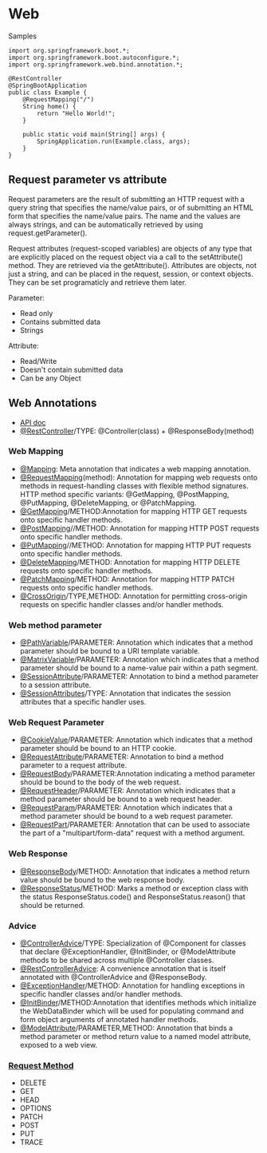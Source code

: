 
# Web

Samples
```
import org.springframework.boot.*;
import org.springframework.boot.autoconfigure.*;
import org.springframework.web.bind.annotation.*;

@RestController
@SpringBootApplication
public class Example {
	@RequestMapping("/")
	String home() {
		return "Hello World!";
	}

	public static void main(String[] args) {
		SpringApplication.run(Example.class, args);
	}
}
```

## Request parameter vs attribute

Request parameters are the result of submitting an HTTP request with a query string that specifies the name/value pairs, or of submitting an HTML form that specifies the name/value pairs. The name and the values are always strings, and can be automatically retrieved by using request.getParameter(). 

Request attributes (request-scoped variables) are objects of any type that are explicitly placed on the request object via a call to the setAttribute() method. They are retrieved via the getAttribute(). Attributes are objects, not just a string, and can be placed in the request, session, or context objects. They can be set programaticly and retrieve them later.

Parameter:
- Read only
- Contains submitted data
- Strings

Attribute:
- Read/Write
- Doesn't contain submitted data
- Can be any Object

## Web Annotations
- [API doc](https://docs.spring.io/spring-framework/docs/current/javadoc-api/org/springframework/web/bind/annotation/package-summary.html)
- [@RestController](https://docs.spring.io/spring-framework/docs/current/javadoc-api/org/springframework/web/bind/annotation/RestController.html)/TYPE: @Controller(class) + @ResponseBody(method)

### Web Mapping
- [@Mapping](https://docs.spring.io/spring-framework/docs/current/javadoc-api/org/springframework/web/bind/annotation/Mapping.html): Meta annotation that indicates a web mapping annotation.
- [@RequestMapping](https://docs.spring.io/spring-framework/docs/current/javadoc-api/org/springframework/web/bind/annotation/RequestMapping.html)(method): Annotation for mapping web requests onto methods in request-handling classes with flexible method signatures. HTTP method specific variants: @GetMapping, @PostMapping, @PutMapping, @DeleteMapping, or @PatchMapping.
- [@GetMapping](https://docs.spring.io/spring-framework/docs/current/javadoc-api/org/springframework/web/bind/annotation/GetMapping.html)/METHOD:Annotation for mapping HTTP GET requests onto specific handler methods.
- [@PostMapping](https://docs.spring.io/spring-framework/docs/current/javadoc-api/org/springframework/web/bind/annotation/PostMapping.html)//METHOD: Annotation for mapping HTTP POST requests onto specific handler methods.
- [@PutMapping](https://docs.spring.io/spring-framework/docs/current/javadoc-api/org/springframework/web/bind/annotation/PutMapping.html)//METHOD: Annotation for mapping HTTP PUT requests onto specific handler methods.
- [@DeleteMapping](https://docs.spring.io/spring-framework/docs/current/javadoc-api/org/springframework/web/bind/annotation/DeleteMapping.html)/METHOD: Annotation for mapping HTTP DELETE requests onto specific handler methods.
- [@PatchMapping](https://docs.spring.io/spring-framework/docs/current/javadoc-api/org/springframework/web/bind/annotation/PatchMapping.html)/METHOD: Annotation for mapping HTTP PATCH requests onto specific handler methods.
- [@CrossOrigin](https://docs.spring.io/spring-framework/docs/current/javadoc-api/org/springframework/web/bind/annotation/CrossOrigin.html)/TYPE,METHOD: Annotation for permitting cross-origin requests on specific handler classes and/or handler methods.

### Web method parameter
- [@PathVariable](https://docs.spring.io/spring-framework/docs/current/javadoc-api/org/springframework/web/bind/annotation/PathVariable.html)/PARAMETER: Annotation which indicates that a method parameter should be bound to a URI template variable.
- [@MatrixVariable](https://docs.spring.io/spring-framework/docs/current/javadoc-api/org/springframework/web/bind/annotation/MatrixVariable.html)/PARAMETER: Annotation which indicates that a method parameter should be bound to a name-value pair within a path segment.
- [@SessionAttribute](https://docs.spring.io/spring-framework/docs/current/javadoc-api/org/springframework/web/bind/annotation/SessionAttribute.html)/PARAMETER: Annotation to bind a method parameter to a session attribute.
- [@SessionAttributes](https://docs.spring.io/spring-framework/docs/current/javadoc-api/org/springframework/web/bind/annotation/SessionAttributes.html)/TYPE: Annotation that indicates the session attributes that a specific handler uses.

### Web Request Parameter
- [@CookieValue](https://docs.spring.io/spring-framework/docs/current/javadoc-api/org/springframework/web/bind/annotation/CookieValue.html)/PARAMETER: Annotation which indicates that a method parameter should be bound to an HTTP cookie.
- [@RequestAttribute](https://docs.spring.io/spring-framework/docs/current/javadoc-api/org/springframework/web/bind/annotation/RequestAttribute.html)/PARAMETER: Annotation to bind a method parameter to a request attribute.
- [@RequestBody](https://docs.spring.io/spring-framework/docs/current/javadoc-api/org/springframework/web/bind/annotation/RequestBody.html)/PARAMETER:Annotation indicating a method parameter should be bound to the body of the web request.
- [@RequestHeader](https://docs.spring.io/spring-framework/docs/current/javadoc-api/org/springframework/web/bind/annotation/RequestHeader.html)/PARAMETER: Annotation which indicates that a method parameter should be bound to a web request header.
- [@RequestParam](https://docs.spring.io/spring-framework/docs/current/javadoc-api/org/springframework/web/bind/annotation/RequestParam.html)/PARAMETER: Annotation which indicates that a method parameter should be bound to a web request parameter.
- [@RequestPart](https://docs.spring.io/spring-framework/docs/current/javadoc-api/org/springframework/web/bind/annotation/RequestParam.html)/PARAMETER: Annotation that can be used to associate the part of a "multipart/form-data" request with a method argument.

### Web Response
- [@ResponseBody](https://docs.spring.io/spring-framework/docs/current/javadoc-api/org/springframework/web/bind/annotation/ResponseBody.html)/METHOD: Annotation that indicates a method return value should be bound to the web response body.
- [@ResponseStatus](https://docs.spring.io/spring-framework/docs/current/javadoc-api/org/springframework/web/bind/annotation/ResponseStatus.html)/METHOD: Marks a method or exception class with the status ResponseStatus.code() and ResponseStatus.reason() that should be returned.

### Advice
- [@ControllerAdvice](https://docs.spring.io/spring-framework/docs/current/javadoc-api/org/springframework/web/bind/annotation/ControllerAdvice.html)/TYPE: Specialization of @Component for classes that declare @ExceptionHandler, @InitBinder, or @ModelAttribute methods to be shared across multiple @Controller classes.
- [@RestControllerAdvice](https://docs.spring.io/spring-framework/docs/current/javadoc-api/org/springframework/web/bind/annotation/RestControllerAdvice.html): A convenience annotation that is itself annotated with @ControllerAdvice and @ResponseBody.
- [@ExceptionHandler](https://docs.spring.io/spring-framework/docs/current/javadoc-api/org/springframework/web/bind/annotation/ExceptionHandler.html)/METHOD: Annotation for handling exceptions in specific handler classes and/or handler methods.
- [@InitBinder](https://docs.spring.io/spring-framework/docs/current/javadoc-api/org/springframework/web/bind/annotation/InitBinder.html)/METHOD:Annotation that identifies methods which initialize the WebDataBinder which will be used for populating command and form object arguments of annotated handler methods.
- [@ModelAttribute](https://docs.spring.io/spring-framework/docs/current/javadoc-api/org/springframework/web/bind/annotation/ModelAttribute.html)/PARAMETER,METHOD: Annotation that binds a method parameter or method return value to a named model attribute, exposed to a web view.

### [Request Method](https://docs.spring.io/spring-framework/docs/current/javadoc-api/org/springframework/web/bind/annotation/RequestMethod.html)
- DELETE 
- GET 
- HEAD 
- OPTIONS 
- PATCH 
- POST 
- PUT 
- TRACE 
